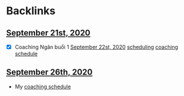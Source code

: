
# Backlinks
## [September 21st, 2020](<September 21st, 2020.md>)
- [x] Coaching Ngân buổi 1 [September 22st, 2020](<September 22st, 2020.md>) [scheduling](<scheduling.md>) [coaching schedule](<coaching schedule.md>)

## [September 26th, 2020](<September 26th, 2020.md>)
- My [coaching schedule](<coaching schedule.md>)

